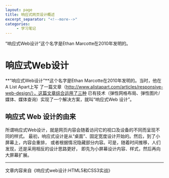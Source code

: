 ```yaml
---
layout: page
title: 响应式网页设计概述
excerpt_separator: "<!--more-->"
categories:
     - 学习笔记
---
```

“响应式Web设计”这个名字是Ethan Marcotte在2010年发明的。
<!--more-->
# 响应式Web设计
  
**“响应式Web设计”**这个名字是Ethan Marcotte在2010年发明的。当时，他在A List Apart上写
了一篇文章（http://www.alistapart.com/articles/responsive-web-design/），这篇文章综合运用了三种
已有技术（弹性网格布局、弹性图片/媒体、媒体查询）实现了一个解决方案，就叫“响应式Web
设计”。  

## 响应式 Web 设计的由来
所谓响应式Web设计，就是网页内容会随着访问它的视口及设备的不同而呈现不同的样式。
最初，响应式设计是从“桌面”、固定宽度设计开始的。然后，到了小屏幕上，内容会重排，
或者根据情况隐藏部分内容。可是，随着时间推移，人们发现，还是采用相反的设计思路更好，
即先为小屏幕设计内容、样式，然后再向大屏幕扩展。  
****
文章内容来自《响应式web设计:HTML5和CSS3实战》
